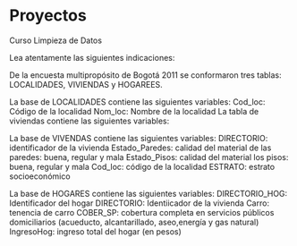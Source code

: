 Proyectos
=========

Curso Limpieza de Datos

Lea atentamente las siguientes indicaciones:

De la encuesta multipropósito de Bogotá 2011 se conformaron tres tablas:
LOCALIDADES, VIVIENDAS y HOGAREES.

La base de LOCALIDADES contiene las siguientes variables:
Cod_loc: Código de la localidad
Nom_loc: Nombre de la localidad
La tabla de viviendas contiene las siguientes variables:

La base de VIVENDAS contiene las siguientes variables:
DIRECTORIO: identificador de la vivienda
Estado_Paredes: calidad del material de las paredes: buena, regular y mala
Estado_Pisos: calidad del material los pisos: buena, regular y mala
Cod_loc: código de la localidad
ESTRATO: estrato socioeconómico

La base de HOGARES contiene las siguientes variables:
DIRECTORIO_HOG: Identificador del hogar
DIRECTORIO: Identiicador de la vivienda
Carro: tenencia de carro
COBER_SP: cobertura completa en servicios públicos domiciliarios (acueducto,       alcantarillado, aseo,energía y gas natural)
IngresoHog: ingreso total del hogar (en pesos)

